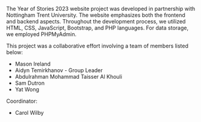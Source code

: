 The Year of Stories 2023 website project was developed in partnership with Nottingham Trent University. The website emphasizes both the frontend and backend aspects. Throughout the development process, we utilized HTML, CSS, JavaScript, Bootstrap, and PHP languages. For data storage, we employed PHPMyAdmin.

This project was a collaborative effort involving a team of members listed below:
- Mason Ireland
- Aidyn Temirkhanov - Group Leader
- Abdulrahman Mohammad Taisser Al Khouli
- Sam Dutron
- Yat Wong

Coordinator:
- Carol Wilby
